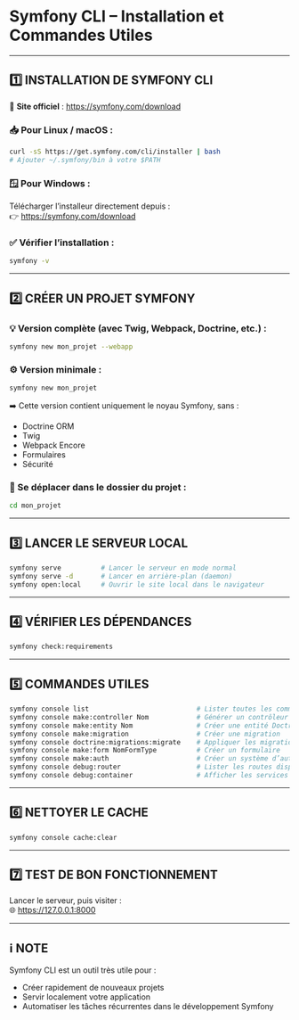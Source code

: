 # Symfony CLI – Installation et Commandes Utiles

---

## 1️⃣ INSTALLATION DE SYMFONY CLI

🔗 **Site officiel** : https://symfony.com/download

### 📥 Pour Linux / macOS :
```bash
curl -sS https://get.symfony.com/cli/installer | bash
# Ajouter ~/.symfony/bin à votre $PATH
```

### 🪟 Pour Windows :
Télécharger l’installeur directement depuis :  
👉 https://symfony.com/download

### ✅ Vérifier l’installation :
```bash
symfony -v
```

---

## 2️⃣ CRÉER UN PROJET SYMFONY

### 💡 Version complète (avec Twig, Webpack, Doctrine, etc.) :
```bash
symfony new mon_projet --webapp
```

### ⚙️ Version minimale :
```bash
symfony new mon_projet
```

➡️ Cette version contient uniquement le noyau Symfony, sans :
- Doctrine ORM
- Twig
- Webpack Encore
- Formulaires
- Sécurité

### 📁 Se déplacer dans le dossier du projet :
```bash
cd mon_projet
```

---

## 3️⃣ LANCER LE SERVEUR LOCAL

```bash
symfony serve          # Lancer le serveur en mode normal
symfony serve -d       # Lancer en arrière-plan (daemon)
symfony open:local     # Ouvrir le site local dans le navigateur
```

---

## 4️⃣ VÉRIFIER LES DÉPENDANCES

```bash
symfony check:requirements
```

---

## 5️⃣ COMMANDES UTILES

```bash
symfony console list                           # Lister toutes les commandes disponibles
symfony console make:controller Nom            # Générer un contrôleur
symfony console make:entity Nom                # Créer une entité Doctrine
symfony console make:migration                 # Créer une migration
symfony console doctrine:migrations:migrate    # Appliquer les migrations
symfony console make:form NomFormType          # Créer un formulaire
symfony console make:auth                      # Créer un système d’authentification
symfony console debug:router                   # Lister les routes disponibles
symfony console debug:container                # Afficher les services du container
```

---

## 6️⃣ NETTOYER LE CACHE

```bash
symfony console cache:clear
```

---

## 7️⃣ TEST DE BON FONCTIONNEMENT

Lancer le serveur, puis visiter :  
🌐 https://127.0.0.1:8000

---

## ℹ️ NOTE

Symfony CLI est un outil très utile pour :
- Créer rapidement de nouveaux projets
- Servir localement votre application
- Automatiser les tâches récurrentes dans le développement Symfony
